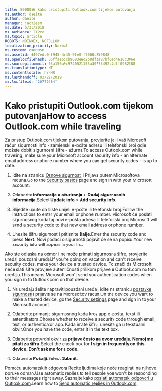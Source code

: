 ```yaml
---
title: 8000056 kako pristupiti Outlook.com tijekom putovanja
ms.author: daeite
author: daeite
manager: jackiesm
ms.date: 5/31/2018
ms.audience: ITPro
ms.topic: article
ROBOTS: NOINDEX, NOFOLLOW
localization_priority: Normal
ms.custom: 8000056
ms.assetid: d497edc0-f945-4c45-9fe0-f7060c259848
ms.openlocfilehash: 06ffae55cb9683eec2b0df2a87bf6ed4616c306e
ms.sourcegitcommit: 03a156a9c9740521155a30775492c7dff0982588
ms.translationtype: MT
ms.contentlocale: hr-HR
ms.lasthandoff: 03/22/2019
ms.locfileid: "30773484"
---
```

# <a name="how-to-access-outlookcom-while-traveling"></a><span data-ttu-id="c90f8-102">Kako pristupiti Outlook.com tijekom putovanja</span><span class="sxs-lookup"><span data-stu-id="c90f8-102">How to access Outlook.com while traveling</span></span>

<span data-ttu-id="c90f8-103">Za pristup Outlook.com tijekom putovanja, provjerite je li vaš Microsoft račun sigurnosti info - zamjenski e-pošte adresu ili telefonski broj gdje možete dobiti sigurnosni šifre - ažurna.</span><span class="sxs-lookup"><span data-stu-id="c90f8-103">To access Outlook.com while traveling, make sure your Microsoft account security info - an alternate email address or phone number where you can get security codes - is up to date.</span></span>
  
1. <span data-ttu-id="c90f8-104">Idite na stranicu [Osnove sigurnosti](https://go.microsoft.com/fwlink/p/?linkid=842325) i Prijava putem Microsoftova računa.</span><span class="sxs-lookup"><span data-stu-id="c90f8-104">Go to the [Security basics](https://go.microsoft.com/fwlink/p/?linkid=842325) page and sign in with your Microsoft account.</span></span> 
    
2. <span data-ttu-id="c90f8-105">Odaberite **informacije o ažuriranju** \> **Dodaj sigurnosnih informacija**.</span><span class="sxs-lookup"><span data-stu-id="c90f8-105">Select **Update info** \> **Add security info**.</span></span> 
    
3. <span data-ttu-id="c90f8-106">Slijedite upute da biste unijeli e-pošte ili telefonski broj.</span><span class="sxs-lookup"><span data-stu-id="c90f8-106">Follow the instructions to enter your email or phone number.</span></span> <span data-ttu-id="c90f8-107">Microsoft će poslati sigurnosnog koda taj novi e-pošta adresa ili telefonski broj.</span><span class="sxs-lookup"><span data-stu-id="c90f8-107">Microsoft will send a security code to that new email address or phone number.</span></span>
    
4. <span data-ttu-id="c90f8-108">Unesite šifru sigurnost i pritisnite **Dalje**.</span><span class="sxs-lookup"><span data-stu-id="c90f8-108">Enter the security code and press **Next**.</span></span> <span data-ttu-id="c90f8-109">Novi podaci o sigurnosti pojavit će se na popisu.</span><span class="sxs-lookup"><span data-stu-id="c90f8-109">Your new security info will appear in your list.</span></span> 
    
<span data-ttu-id="c90f8-110">Ako ste odlaska na odmor i ne može primati sigurnosna šifre, provjerite uređaj pouzdani uređaj.</span><span class="sxs-lookup"><span data-stu-id="c90f8-110">If you're going on vacation and can't receive security codes, make your device a trusted device.</span></span> <span data-ttu-id="c90f8-111">To znači da Microsoft neće slati šifre provjere autentičnosti prilikom prijave u Outlook.com na tom uređaju.</span><span class="sxs-lookup"><span data-stu-id="c90f8-111">This means Microsoft won't send you authentication codes when you sign in to Outlook.com on that device.</span></span>
  
1. <span data-ttu-id="c90f8-112">Na uređaju želite napraviti pouzdani uređaj, idite na stranicu [postavke sigurnosti](https://go.microsoft.com/fwlink/p/?linkid=2002000&amp;clcid=0x409) i prijaviti se na Microsoftov račun.</span><span class="sxs-lookup"><span data-stu-id="c90f8-112">On the device you want to make a trusted device, go the [Security settings](https://go.microsoft.com/fwlink/p/?linkid=2002000&amp;clcid=0x409) page and sign in to your Microsoft account.</span></span> 
    
2. <span data-ttu-id="c90f8-113">Odaberite primanje sigurnosnog koda kroz app e-pošta, tekst ili autentikatora.</span><span class="sxs-lookup"><span data-stu-id="c90f8-113">Choose whether to receive a security code through email, text, or authenticator app.</span></span> <span data-ttu-id="c90f8-114">Kada imate šifru, unesite ga u tekstualni okvir.</span><span class="sxs-lookup"><span data-stu-id="c90f8-114">Once you have the code, enter it in the text box.</span></span>
    
3. <span data-ttu-id="c90f8-115">Odaberite potvrdni okvir za **prijave često na ovom uređaju. Nemoj me pitati za šifru.**</span><span class="sxs-lookup"><span data-stu-id="c90f8-115">Select the check box for **I sign in frequently on this device. Don't ask me for a code.**</span></span>
    
4. <span data-ttu-id="c90f8-116">Odaberite **Pošalji**.</span><span class="sxs-lookup"><span data-stu-id="c90f8-116">Select **Submit**.</span></span> 
    
<span data-ttu-id="c90f8-117">Pomoću automatskih odgovora Recite ljudima koje neće reagirati na njihove poruke odmah.</span><span class="sxs-lookup"><span data-stu-id="c90f8-117">Use automatic replies to tell people you won't be responding to their messages right away.</span></span> <span data-ttu-id="c90f8-118">Saznajte kako [poslati automatski odgovori u Outlook.com](https://go.microsoft.com/fwlink/p/?linkid=2002100&amp;clcid=0x409).</span><span class="sxs-lookup"><span data-stu-id="c90f8-118">Learn how to [Send automatic replies in Outlook.com](https://go.microsoft.com/fwlink/p/?linkid=2002100&amp;clcid=0x409).</span></span>
  

